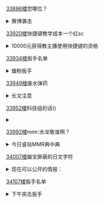 [33886楼](https://bbs.nga.cn/read.php?tid=25842567&page=1695#l33886)您哪位？

<details>
  <summary>赛博袭击</summary>
  ——您哪位？<img style="max-height: 600px;" src="https://z3.ax1x.com/2021/04/19/coKXNj.jpg"></img>
  <img style="max-height: 600px;" src="https://z3.ax1x.com/2021/04/19/coKz3q.jpg"></img>
</details>

[33920楼](https://bbs.nga.cn/read.php?tid=25842567&page=1697#l33920)快捷键教学成本一个红sc

<details>
  <summary>10000元获得教主播使用快捷键的资格</summary>
  <img style="max-height: 250px;" src="https://z3.ax1x.com/2021/04/19/coMpvV.jpg"></img>
</details>

[33934楼](https://bbs.nga.cn/read.php?tid=25842567&page=1697#l33934)扳手名单

<details>
  <summary>蝗粉扳手</summary>
  雪原みろ<br>
  水没<br>
  Voss<br>
  Taishi Ch. 神代大使<br>
  もふもふあんごら<br>
  レンズ<br>
  カズ囚人<br>
  知らないおじさん
</details>

[33949楼](https://bbs.nga.cn/read.php?tid=25842567&page=1698#l33949)废水弹药

<details>
  <summary>长文注意</summary>
  从蓝鸟#汚染水の海洋放出に反対します #汚染水の海洋放出決定に抗議します #汚染水海洋放出 复制过来的核废水弹TC上镜率很高，分享一下，已通过SC测试<br>
  <br>
  東電は除去装置アルプスでトリチウムを除く核種は除去でき主張してきましたが全くの噓であった既に判明しています カナダでも'水素ゆえに完全な封じ込めは不可能'されるトリチウムの制御不能な漏洩の結果 原発周辺での白血病の増が実証されています<br>
  うちは豊かな自然に囲まれて美しい沿いの奥能登で頑張る小規模農家です 政府が毎度現場当事者の話も聞かず ちゃん説明もせず勝手に決めて無茶苦茶するのにもうウンザリです コロナ対策も放射性物質汚染水海洋放出決定も農業の問題も 本当いい加減にしてほしい<br>
  汚染水を海に放出するのは反対です。海は日本だけのものじゃありません。世界中に繋がっているんです。日本だけの問題じゃありません。他の国に相談してみたらどうでしょうか？もっといい解決策が出てくるかもしれません<br>
  賠償金どころでは済まない負の遺産になるし、影響が出るころには私も含め今生きてる人のほとんどはいないだろう。次の、そのまた次の世代に対するあまりにも恐ろしい仕打ち。責任逃れ<br>
  うちは豊かな自然に囲まれて美しい海沿いの奥能登で頑張る小規模農家です。政府が毎度現場当事者の話も聞かず、ちゃんと説明もせず勝手に決めて無茶苦茶するのにもうウンザリです。コロナ対策も放射性物質汚染水海洋放出決定も農業の問題も、本当いい加減にしてほしい<br>
  福島県内堀知事の要望 冷静に淡々と必要な要望をお伝えになりました 国はこの要望を真摯に受け止める必要があります 東電、国の不诚実な対応に国民は怒りを覚えています<br>
  処理水に呪いをかけようとする人たちのトイレの水が排出されなくなるように呪詛返ししました、こう、海水を取水して、工場の中をグルグル回して、排水をする、というだけでも、やっぱり新たなリスクなんですよね。ただでさえ大変なのに。<br>
  [私も署名しました！]東京電力福島第一原発事故から8年たっても増え続ける放射能汚染水。海はごみ捨て場ではありません。選択肢に上げられている<br>
  薄めて捨てても、棄てる放射性物質の総量は変わらない。放射性物質が大量に溜まる場所が出るかもしれない。海流にのって早く拡散するということは、他国にもすぐ被害が出るということ。棄てて自分の目の前から消えたらいいってもんじゃない<br>
  いま、世界中でコロナを筆頭に水面下で精神的ストレスを溜め込んでたり、経済的に苦しい状況に置かれてるから本当に些細な火種で戦争起きそうでちょっと怖い。正義の名の下に誰かを懲らしめたいって気持ちは誰しも持っているからなおさら<br>
  昨日も呟いたんだが、福島原発は格納容器が壊れて、燃料棒が融解してデブリとなっている、それを30年から50年近く冷やし続けないといけなくて、いわば穴の開いたバケツに上から水を注いでる状態。その水の回収できた分の水をトリチウム水って言ってるんだよね？間違い？<br>
  菅首相は'貯水タンクの容量が限界に近づき、時間切れが迫っている'といい、自民党からは五輪や補選を前に'"なぜ今なのか"と風評被害やイメージダウンへの不安から戸惑う声も'と。どちらにせよ漁業者など地域の声と実態は眼中にない様子<br>
  先日双葉町へ行った。見渡す限りフレコンバックの山に愕然とした，国策で原発作りまくって、事故の責任も取らず、今度は世界にまで迷惑かけるのか。どこがアンダーコントロールだ。海は地球に生きているみんなのもの。勝手に決めるな<br>
  '福島の復興に避けて通れない、先送りできない課題だ'と菅首相。海洋放出の結論ありきが取り返しのつかない復興の障害をもたらしうるとは考えないのか。東電は、放出まで40年かかるとしている。その時間を別の処理方法の探究に充てるべきだ<br>
  あたしもネットデモ。海洋放出には地元民と関係者の同意が必要だったはず。地元自治体の多くが海洋放出反対の意見書を採用している。勝手に決めるな！<br>
  何だこのタグ。汚染水ではなく処理水。世界中で普通に海洋放出されているものです。また反原発派のデマで福島の方々が風評被害を受けるかと思うと、やり切れない。<br>
  レジ袋を環境保全のために有料化する一方で、原発の汚染水を海に放出するなんて矛盾も甚だしい。福島県の漁業関係者は再び甚大な被害を受けるだろうし、原発汚染水の海洋放出には絶対に反対だ。<br>
  '誰一人納得してないのによう、総理大臣だだ一人の判断で決定させてもらいますってのはおかしいよ',決定に対する福島の漁業者の怒りの声。あまりに理不尽だ。原発事故以来、'試験操業'などで堪え忍んできた被害者に、再び大打撃を与えて復興などない！<br>
  薄めて海に大量に放出するそうですけど、海流によって堆積される場所が出来たりしないのかな？食物連鎖によって、より大きな魚に蓄積されるんじゃなかった？そういう解説をテレビで以前見ましたけど・・<br>
  今日、環境省に福島第一原発の汚染水海洋放出に反対する申し入れをしてきました。地元漁民の理解が得られない限り、放出はしないという約束を反故することは許されません。他の原発は汚染水を放出しているから、日本もいいというような言い訳通用しません<br>
  国に確かめました。海洋放出する前に再浄化します。その際にトリチウム以外のものは規制基準以下にします。そして、放出する際に希釈をします。この際に関しても、さらに、希釈するということです。全体的な量は、同じと申しますと、その他のものもそういうことになりますので<br>
  処理水が安全なら、奈良俣ダムや八木沢ダムに放流するといい。これほど徹底的に浄化された水は他にないのだから。首都圏の水がめはしょっちゅう干上がってますから、渇水対策にもなるし、処理水の安全性を身をもって証明できるし、一石二鳥ですよ<br>
  菅政権は薄めて海に放出すると決定した。たれ流しである。薄めても絶対量は変わらない。漁業への被害は免れない。親潮と黑潮がぶつかり北太平洋海流となって太平洋に向かう所までタンカーで运べば漁業への影響はなくなる<br>
  世論調査では福島県民はもちろん、国民の多数が海洋放出に反対している。漁業者だけでなく農家も観光業者なども反対している。この声を聞かずに結論ありきで海洋放出決定するという暴挙を許すわけにはいかない。国民の声を聞くべき<br>
  '海洋放出は傷口に塩をぬるようなもの。東電は賠償するというが、魚をとってこそ漁師'という言葉が忘れられない。漁業が続けられないということは、生業が奪われるだけでなく地域が壊されること。それは風評被害にとどまらない。賠償で取り戻すことはできない<br>
  人類运命共同体が生存の危機に直面している今、政治的偏見を捨てよう。放射能廃水は海を汚染し、后期には陸や地下水を汚染する!これは未来の地球の多くの種の絶滅の原因になるでしょう!<br>
  <br>
  <br>
  另外今早爆兵，发现在同一个节点下有些号爆兵吃验证，有些号爆兵能不吃验证，有些只能爆一个频道有些则能爆多个频道。不能爆兵的号换哪个节点都会吃验证。老号更容易爆兵，但同一时间买的号有些能爆有些爆不了。另外毛子的老账号吃验证爆不了。<br>
  可以确定的是爆号时吃不吃验证和你现在用的节点无关。应该跟账号本身的纯净度有关，老账号活人号更能爆兵。
</details>

[33952楼](https://bbs.nga.cn/read.php?tid=25842567&page=1698#l33952)科技组的话()

<details>
  <summary></summary>
  转科技组的话，独轮车在开启时对ip、当前使用的语言和系统环境都会检测，并且只能在holo的v的直播间里使用，有问题的话弹幕会车进虚空里，实际上无法发送弹幕。<br>
  <br>
  <img style="max-height: 250px;" src="https://z3.ax1x.com/2021/04/19/coMaKf.png"></img>
</details>

[33992楼](https://bbs.nga.cn/read.php?tid=25842567&page=1700#l33992)mmr:水龙敬谁啊？

<details>
  <summary>今日睿站MMR典中典</summary>
  尻味儿的mmr已经很离谱了，现在连木口运营都有人维护，真是滑天下之大稽，<br>
  2021新典中典“水龙敬真是不出名光看推特都知道真没几个认识他的”，这又是哪里跑来的10后二次元？你要不去问问BBA水龙敬是不是啥不出名的臭鱼烂虾？<br>
  <img style="max-height: 600px;" src="https://z3.ax1x.com/2021/04/19/coMyPs.jpg"></img>
</details>

[34007楼](https://bbs.nga.cn/read.php?tid=25842567&page=1701#l34007)蝗宝屏蔽的日文字符

<details>
  <summary>现在可以公开的情报：</summary>
  <img style="max-height: 250px;" src="https://z3.ax1x.com/2021/04/19/coMWrT.jpg"></img><br>
  这是假名生成器随机生成的ID：げびルるゾヰぃごタさわペタごヰぱくてニォヌゐぢむせナざユゆタまぽっョペおリりうトづひコヱずづゐナワ<br>
  把“ヰ” “ゐ”这两个假名去掉后就能过sc检测了<br>
  怀疑蛆宝把所有非常用假名都加了屏蔽词<br>
  然后现在已知以“倉木志乃”开头，以“北野のぞみ”结尾的ID是进了屏蔽词的，其他可能也有好多被屏蔽了
</details>

[34107楼](https://bbs.nga.cn/read.php?tid=25842567&page=1706#l34107)扳手名单

<details>
  <summary>下午突击扳手</summary>
  Voss<br>
  もふもふあんごら<br>
  レンズ<br>
  カズ囚人<br>
  知らないおじさん
</details>